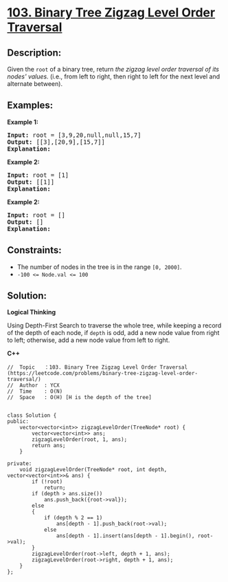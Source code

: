 # [103. Binary Tree Zigzag Level Order Traversal](https://leetcode.com/problems/binary-tree-zigzag-level-order-traversal/)


## Description:

<p>Given the <code>root</code> of a binary tree, return <em>the zigzag level order traversal of its nodes' values.</em> (i.e., from left to right, then right to left for the next level and alternate between).</p>


## Examples:

<strong>Example 1:</strong>
<pre>
<strong>Input:</strong> root = [3,9,20,null,null,15,7]
<strong>Output:</strong> [[3],[20,9],[15,7]]
<strong>Explanation:</strong> 
</pre>

<strong>Example 2:</strong>
<pre>
<strong>Input:</strong> root = [1]
<strong>Output:</strong> [[1]]
<strong>Explanation:</strong> 
</pre>

<strong>Example 2:</strong>
<pre>
<strong>Input:</strong> root = []
<strong>Output:</strong> []
<strong>Explanation:</strong> 
</pre>


## Constraints:

<ul>
  <li>The number of nodes in the tree is in the range <code>[0, 2000]</code>.</li>
  <li><code>-100 &lt;= Node.val &lt;= 100</code></li>
</ul>


## Solution:

<strong>Logical Thinking</strong>
<p>Using Depth-First Search to traverse the whole tree, while keeping a record of the depth of each node, if <code>depth</code> is odd, add a new node value from right to left; otherwise, add a new node value from left to right.</p>


<strong>C++</strong>

```
//  Topic   ：103. Binary Tree Zigzag Level Order Traversal (https://leetcode.com/problems/binary-tree-zigzag-level-order-traversal/)
//  Author  : YCX
//  Time    : O(N)
//  Space   : O(H) [H is the depth of the tree]


class Solution {
public:
    vector<vector<int>> zigzagLevelOrder(TreeNode* root) {
        vector<vector<int>> ans;
        zigzagLevelOrder(root, 1, ans);
        return ans;
    }
    
private: 
    void zigzagLevelOrder(TreeNode* root, int depth, vector<vector<int>>& ans) {
        if (!root)
            return;
        if (depth > ans.size())
            ans.push_back({root->val});
        else
        {
            if (depth % 2 == 1)
                ans[depth - 1].push_back(root->val);
            else
                ans[depth - 1].insert(ans[depth - 1].begin(), root->val);
        }
        zigzagLevelOrder(root->left, depth + 1, ans);
        zigzagLevelOrder(root->right, depth + 1, ans);   
    }
};
```

